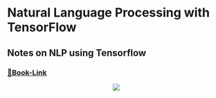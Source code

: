 # Natural Language Processing with TensorFlow

## Notes on NLP using Tensorflow 

### <a href="https://amzn.eu/d/7bbPm74">🔗Book-Link</a>

<p align="center">
  <img src="https://m.media-amazon.com/images/I/613naBYlNAL.jpg" />
</p>
